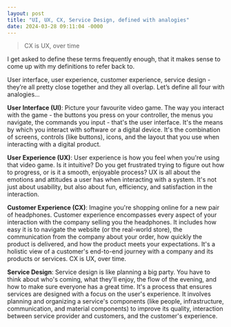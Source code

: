 ```yaml
---
layout: post
title: "UI, UX, CX, Service Design, defined with analogies"
date: 2024-03-28 09:11:04 -0000
---
```

> CX is UX, over time

I get asked to define these terms frequently enough, that it makes sense to come up with my definitions to refer back to. 

User interface, user experience, customer experience, service design - they’re all pretty close together and they all overlap. Let’s define all four with analogies…

**User Interface (UI)**: Picture your favourite video game. The way you interact with the game - the buttons you press on your controller, the menus you navigate, the commands you input - that's the user interface. It's the means by which you interact with software or a digital device. It's the combination of screens, controls (like buttons), icons, and the layout that you use when interacting with a digital product.

**User Experience (UX)**: User experience is how you feel when you're using that video game. Is it intuitive? Do you get frustrated trying to figure out how to progress, or is it a smooth, enjoyable process? UX is all about the emotions and attitudes a user has when interacting with a system. It's not just about usability, but also about fun, efficiency, and satisfaction in the interaction.

**Customer Experience (CX)**: Imagine you're shopping online for a new pair of headphones. Customer experience encompasses every aspect of your interaction with the company selling you the headphones. It includes how easy it is to navigate the website (or the real-world store), the communication from the company about your order, how quickly the product is delivered, and how the product meets your expectations. It's a holistic view of a customer's end-to-end journey with a company and its products or services. CX is UX, over time.

**Service Design**: Service design is like planning a big party. You have to think about who's coming, what they'll enjoy, the flow of the evening, and how to make sure everyone has a great time. It's a process that ensures services are designed with a focus on the user's experience. It involves planning and organizing a service's components (like people, infrastructure, communication, and material components) to improve its quality, interaction between service provider and customers, and the customer's experience.
